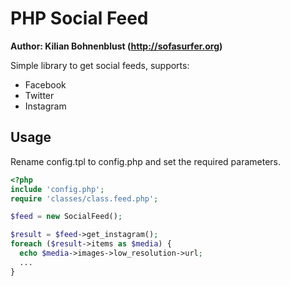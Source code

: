 # PHP Social Feed

**Author: Kilian Bohnenblust (http://sofasurfer.org)**


Simple library to get social feeds, supports:
* Facebook
* Twitter
* Instagram

## Usage

Rename config.tpl to config.php and set the required parameters.

```php
<?php
include 'config.php';
require 'classes/class.feed.php';

$feed = new SocialFeed();

$result = $feed->get_instagram();
foreach ($result->items as $media) {
  echo $media->images->low_resolution->url;
  ...
}

```